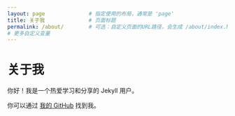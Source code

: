 ```yaml
---
layout: page              # 指定使用的布局，通常是 'page'
title: 关于我              # 页面标题
permalink: /about/        # 可选：自定义页面的URL路径，会生成 /about/index.html
# 更多自定义变量
---
```


# 关于我

你好！我是一个热爱学习和分享的 Jekyll 用户。

你可以通过 [我的 GitHub](https://github.com/你的github用户名) 找到我。